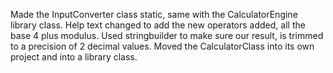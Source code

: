 Made the InputConverter class static, same with the CalculatorEngine library class. Help text changed to add the new operators added, all the base 4 plus modulus. Used stringbuilder to make sure our result,
is trimmed to a precision of 2 decimal values. Moved the CalculatorClass into its own project and into a library class.
